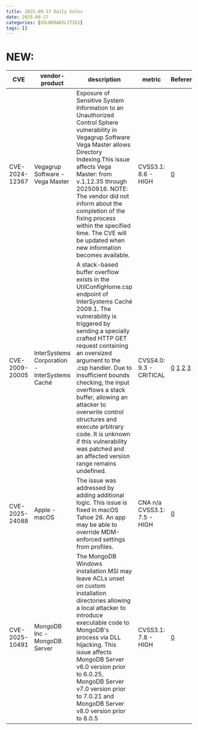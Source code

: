 ```yaml
---
title: 2025-09-17 Daily Vulns
date: 2025-09-17
categories: [VULNERABILITIES]
tags: []
---
```


# NEW:

| CVE            | vendor-product                                | description                                                                                                                                                                                                                                                                                                                                                                                                                                                                                            | metric                      | Referenceurl                                                                                                                                                                                                                                                                                                                                                                                                           | title                                                       | GithubURL                                                                                |                                                                                                                                   |
| -------------- | --------------------------------------------- | ------------------------------------------------------------------------------------------------------------------------------------------------------------------------------------------------------------------------------------------------------------------------------------------------------------------------------------------------------------------------------------------------------------------------------------------------------------------------------------------------------ | --------------------------- | ---------------------------------------------------------------------------------------------------------------------------------------------------------------------------------------------------------------------------------------------------------------------------------------------------------------------------------------------------------------------------------------------------------------------- | ----------------------------------------------------------- | ---------------------------------------------------------------------------------------- | --------------------------------------------------------------------------------------------------------------------------------- |
| CVE-2024-12367 | Vegagrup Software - Vega Master               | Exposure of Sensitive System Information to an Unauthorized Control Sphere vulnerability in Vegagrup Software Vega Master allows Directory Indexing.This issue affects Vega Master: from v.1.12.35 through 20250916\. NOTE: The vendor did not inform about the completion of the fixing process within the specified time. The CVE will be updated when new information becomes available.                                                                                                            | CVSS3.1: 8.6 - HIGH         | [0](https://www.usom.gov.tr/bildirim/tr-25-0249)                                                                                                                                                                                                                                                                                                                                                                       | Exploitation: noneAutomatable: noTechnical Impact: partial  | Information Disclosure in Vegagrup Software's Vega Master                                | [github](https://github.com/cisagov/vulnrichment/raw/9b017b5abd1605ee5f1b07ef6b5c505c1b55eb9b/2024%2F12xxx%2FCVE-2024-12367.json) |
| CVE-2009-20005 | InterSystems Corporation - InterSystems Caché | A stack-based buffer overflow exists in the UtilConfigHome.csp endpoint of InterSystems Caché 2009.1\. The vulnerability is triggered by sending a specially crafted HTTP GET request containing an oversized argument to the .csp handler. Due to insufficient bounds checking, the input overflows a stack buffer, allowing an attacker to overwrite control structures and execute arbitrary code. It is unknown if this vulnerability was patched and an affected version range remains undefined. | CVSS4.0: 9.3 - CRITICAL     | [0](https://raw.githubusercontent.com/rapid7/metasploit-framework/master/modules/exploits/windows/http/intersystems%5Fcache.rb) [1](https://www.exploit-db.com/exploits/16807) [2](https://www.juniper.net/us/en/threatlabs/ips-signatures/detail.APP:INTERSYSTEMS-CACHE-OF.html) [3](https://www.intersystems.com/products/cache/) [4](https://www.vulncheck.com/advisories/intersystems-cache-stack-buffer-overflow) | Exploitation: pocAutomatable: yesTechnical Impact: total    | InterSystems Caché UtilConfigHome.csp Stack Buffer Overflow                              | [github](https://github.com/cisagov/vulnrichment/raw/35269a74c3211472d5a668cbdf5a5ca0cbf22a75/2009%2F20xxx%2FCVE-2009-20005.json) |
| CVE-2025-24088 | Apple - macOS                                 | The issue was addressed by adding additional logic. This issue is fixed in macOS Tahoe 26\. An app may be able to override MDM-enforced settings from profiles.                                                                                                                                                                                                                                                                                                                                        | CNA n/a CVSS3.1: 7.5 - HIGH | [0](https://support.apple.com/en-us/125110)                                                                                                                                                                                                                                                                                                                                                                            | Exploitation: noneAutomatable: yesTechnical Impact: partial | undefined                                                                                | [github](https://github.com/cisagov/vulnrichment/raw/7010e795932a141f4bd553c95dba8755eea82cfd/2025%2F24xxx%2FCVE-2025-24088.json) |
| CVE-2025-10491 | MongoDB Inc - MongoDB Server                  | The MongoDB Windows installation MSI may leave ACLs unset on custom installation directories allowing a local attacker to introduce executable code to MongoDB's process via DLL hijacking. This issue affects MongoDB Server v6.0 version prior to 6.0.25, MongoDB Server v7.0 version prior to 7.0.21 and MongoDB Server v8.0 version prior to 8.0.5                                                                                                                                                 | CVSS3.1: 7.8 - HIGH         | [0](https://jira.mongodb.org/browse/SERVER-51366)                                                                                                                                                                                                                                                                                                                                                                      | Exploitation: noneAutomatable: noTechnical Impact: total    | MongoDB Windows installation MSI may leave ACLs unset on custom installation directories | [github](https://github.com/cisagov/vulnrichment/raw/135735e6c26c10c35e465a068db9a2582b279d86/2025%2F10xxx%2FCVE-2025-10491.json) |